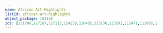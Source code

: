 ```yaml
---
name: African Art Highlights
listId: african-art-highlights
object_package: 152126
ids: [131786,127187,127113,124239,120402,113136,113292,111471,111099,111088,108767,4866,3183,2275,1937,1854,1358,1339,1235,1230]
---
```


